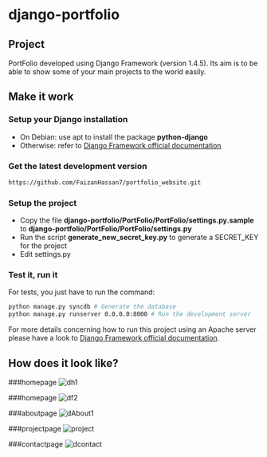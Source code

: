 # django-portfolio

## Project

PortFolio developed using Django Framework (version 1.4.5). Its aim is to be able to show some of your main projects to the world easily.

## Make it work

### Setup your Django installation

+ On Debian: use apt to install the package **python-django**
+ Otherwise: refer to [Django Framework official documentation](https://www.djangoproject.com/download/)

### Get the latest development version

```bash
https://github.com/FaizanHassan7/portfolio_website.git
```


### Setup the project

+ Copy the file **django-portfolio/PortFolio/PortFolio/settings.py.sample** to **django-portfolio/PortFolio/PortFolio/settings.py**
+ Run the script **generate_new_secret_key.py** to generate a SECRET_KEY for the project
+ Edit settings.py

### Test it, run it

For tests, you just have to run the command:
```bash
python manage.py syncdb # Generate the database
python manage.py runserver 0.0.0.0:8000 # Run the development server
```

For more details concerning how to run this project using an Apache server please have a look to [Django Framework official documentation](https://www.djangoproject.com/download/).

## How does it look like?



###homepage
![dh1](https://github.com/user-attachments/assets/df2f0a48-4e30-473f-9e66-bc2686cfa05e)


###homepage
![df2](https://github.com/user-attachments/assets/c983214f-1b99-4a6f-9efe-cf09ac1831b5)


###aboutpage
![dAbout1](https://github.com/user-attachments/assets/41ba7bc5-177a-4d20-bb01-3cdd4e15574c)


###projectpage
![project](https://github.com/user-attachments/assets/f25c7b6c-bf37-4fb9-a9ab-a938f99060de)




###contactpage
![dcontact](https://github.com/user-attachments/assets/e4216579-0d68-4ccc-ab38-0c4a54f1b46d)
